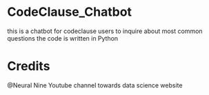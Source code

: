 # CodeClause_Chatbot
this is a chatbot for codeclause users to inquire about most common questions
the code is written in Python 

# Credits
@Neural Nine Youtube channel
towards data science website

